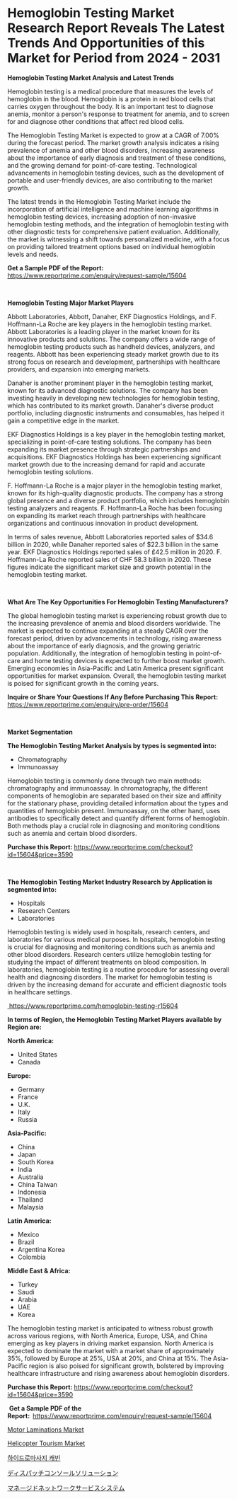 <p><h1>Hemoglobin Testing Market Research Report Reveals The Latest Trends And Opportunities of this Market for Period from 2024 - 2031</h1></p><p><strong>Hemoglobin Testing Market Analysis and Latest Trends</strong></p>
<p><p>Hemoglobin testing is a medical procedure that measures the levels of hemoglobin in the blood. Hemoglobin is a protein in red blood cells that carries oxygen throughout the body. It is an important test to diagnose anemia, monitor a person's response to treatment for anemia, and to screen for and diagnose other conditions that affect red blood cells.</p><p>The Hemoglobin Testing Market is expected to grow at a CAGR of 7.00% during the forecast period. The market growth analysis indicates a rising prevalence of anemia and other blood disorders, increasing awareness about the importance of early diagnosis and treatment of these conditions, and the growing demand for point-of-care testing. Technological advancements in hemoglobin testing devices, such as the development of portable and user-friendly devices, are also contributing to the market growth.</p><p>The latest trends in the Hemoglobin Testing Market include the incorporation of artificial intelligence and machine learning algorithms in hemoglobin testing devices, increasing adoption of non-invasive hemoglobin testing methods, and the integration of hemoglobin testing with other diagnostic tests for comprehensive patient evaluation. Additionally, the market is witnessing a shift towards personalized medicine, with a focus on providing tailored treatment options based on individual hemoglobin levels and needs.</p></p>
<p><strong>Get a Sample PDF of the Report:&nbsp;</strong> <a href="https://www.reportprime.com/enquiry/request-sample/15604">https://www.reportprime.com/enquiry/request-sample/15604</a></p>
<p>&nbsp;</p>
<p><strong>Hemoglobin Testing Major Market Players</strong></p>
<p><p>Abbott Laboratories, Abbott, Danaher, EKF Diagnostics Holdings, and F. Hoffmann-La Roche are key players in the hemoglobin testing market. Abbott Laboratories is a leading player in the market known for its innovative products and solutions. The company offers a wide range of hemoglobin testing products such as handheld devices, analyzers, and reagents. Abbott has been experiencing steady market growth due to its strong focus on research and development, partnerships with healthcare providers, and expansion into emerging markets.</p><p>Danaher is another prominent player in the hemoglobin testing market, known for its advanced diagnostic solutions. The company has been investing heavily in developing new technologies for hemoglobin testing, which has contributed to its market growth. Danaher's diverse product portfolio, including diagnostic instruments and consumables, has helped it gain a competitive edge in the market.</p><p>EKF Diagnostics Holdings is a key player in the hemoglobin testing market, specializing in point-of-care testing solutions. The company has been expanding its market presence through strategic partnerships and acquisitions. EKF Diagnostics Holdings has been experiencing significant market growth due to the increasing demand for rapid and accurate hemoglobin testing solutions.</p><p>F. Hoffmann-La Roche is a major player in the hemoglobin testing market, known for its high-quality diagnostic products. The company has a strong global presence and a diverse product portfolio, which includes hemoglobin testing analyzers and reagents. F. Hoffmann-La Roche has been focusing on expanding its market reach through partnerships with healthcare organizations and continuous innovation in product development.</p><p>In terms of sales revenue, Abbott Laboratories reported sales of $34.6 billion in 2020, while Danaher reported sales of $22.3 billion in the same year. EKF Diagnostics Holdings reported sales of £42.5 million in 2020. F. Hoffmann-La Roche reported sales of CHF 58.3 billion in 2020. These figures indicate the significant market size and growth potential in the hemoglobin testing market.</p></p>
<p>&nbsp;</p>
<p><strong>What Are The Key Opportunities For Hemoglobin Testing Manufacturers?</strong></p>
<p><p>The global hemoglobin testing market is experiencing robust growth due to the increasing prevalence of anemia and blood disorders worldwide. The market is expected to continue expanding at a steady CAGR over the forecast period, driven by advancements in technology, rising awareness about the importance of early diagnosis, and the growing geriatric population. Additionally, the integration of hemoglobin testing in point-of-care and home testing devices is expected to further boost market growth. Emerging economies in Asia-Pacific and Latin America present significant opportunities for market expansion. Overall, the hemoglobin testing market is poised for significant growth in the coming years.</p></p>
<p><strong>Inquire or Share Your Questions If Any Before Purchasing This Report:</strong> <a href="https://www.reportprime.com/enquiry/pre-order/15604">https://www.reportprime.com/enquiry/pre-order/15604</a></p>
<p>&nbsp;</p>
<p><strong>Market Segmentation</strong></p>
<p><strong>The Hemoglobin Testing Market Analysis by types is segmented into:</strong></p>
<p><ul><li>Chromatography</li><li>Immunoassay</li></ul></p>
<p><p>Hemoglobin testing is commonly done through two main methods: chromatography and immunoassay. In chromatography, the different components of hemoglobin are separated based on their size and affinity for the stationary phase, providing detailed information about the types and quantities of hemoglobin present. Immunoassay, on the other hand, uses antibodies to specifically detect and quantify different forms of hemoglobin. Both methods play a crucial role in diagnosing and monitoring conditions such as anemia and certain blood disorders.</p></p>
<p><strong>Purchase this Report:&nbsp;</strong><a href="https://www.reportprime.com/checkout?id=15604&price=3590">https://www.reportprime.com/checkout?id=15604&price=3590</a></p>
<p>&nbsp;</p>
<p><strong>The Hemoglobin Testing Market Industry Research by Application is segmented into:</strong></p>
<p><ul><li>Hospitals</li><li>Research Centers</li><li>Laboratories</li></ul></p>
<p><p>Hemoglobin testing is widely used in hospitals, research centers, and laboratories for various medical purposes. In hospitals, hemoglobin testing is crucial for diagnosing and monitoring conditions such as anemia and other blood disorders. Research centers utilize hemoglobin testing for studying the impact of different treatments on blood composition. In laboratories, hemoglobin testing is a routine procedure for assessing overall health and diagnosing disorders. The market for hemoglobin testing is driven by the increasing demand for accurate and efficient diagnostic tools in healthcare settings.</p></p>
<p><a href="https://www.reportprime.com/hemoglobin-testing-r15604">&nbsp;https://www.reportprime.com/hemoglobin-testing-r15604</a></p>
<p><strong>In terms of Region, the Hemoglobin Testing Market Players available by Region are:</strong></p>
<p>
    <p> <strong> North America: </strong>
        <ul>
            <li>United States</li>
            <li>Canada</li>
        </ul>
        </p> 
    <p> <strong> Europe: </strong>
        <ul>
            <li>Germany</li>
            <li>France</li>
            <li>U.K.</li>
            <li>Italy</li>
            <li>Russia</li>
        </ul>
        </p> 
    <p> <strong> Asia-Pacific: </strong>
        <ul>
            <li>China</li>
            <li>Japan</li>
            <li>South Korea</li>
            <li>India</li>
            <li>Australia</li>
            <li>China Taiwan</li>
            <li>Indonesia</li>
            <li>Thailand</li>
            <li>Malaysia</li>
        </ul>
        </p> 
    <p> <strong> Latin America: </strong>
        <ul>
            <li>Mexico</li>
            <li>Brazil</li>
            <li>Argentina Korea</li>
            <li>Colombia</li>
        </ul>
        </p> 
    <p> <strong> Middle East & Africa: </strong>
        <ul>
            <li>Turkey</li>
            <li>Saudi</li>
            <li>Arabia</li>
            <li>UAE</li>
            <li>Korea</li>
        </ul>
    </p>
    </p>
<p><p>The hemoglobin testing market is anticipated to witness robust growth across various regions, with North America, Europe, USA, and China emerging as key players in driving market expansion. North America is expected to dominate the market with a market share of approximately 35%, followed by Europe at 25%, USA at 20%, and China at 15%. The Asia-Pacific region is also poised for significant growth, bolstered by improving healthcare infrastructure and rising awareness about hemoglobin disorders.</p></p>
<p><strong>Purchase this Report: </strong><a href="https://www.reportprime.com/checkout?id=15604&price=3590">https://www.reportprime.com/checkout?id=15604&price=3590</a></p>
<p>&nbsp;<strong>Get a Sample PDF of the Report:&nbsp;&nbsp;</strong><a href="https://www.reportprime.com/enquiry/request-sample/15604">https://www.reportprime.com/enquiry/request-sample/15604</a></p>
<p><strong></strong></p>
<p><p><a href="https://www.linkedin.com/pulse/motor-laminations-market-comprehensive-assessment-type-application-76mee?trackingId=Kv4KU1Hz%2Fv7JQIHUirV91g%3D%3D">Motor Laminations Market</a></p><p><a href="https://github.com/Hazelklievgspy6vdcsmu106w/Market-Research-Report-List-2/blob/main/helicopter-tourism-market.md">Helicopter Tourism Market</a></p><p><a href="https://github.com/vsckjg50460/Market-Research-Report-List-2/blob/main/669707576241.md">하이드로마사지 캐빈</a></p><p><a href="https://github.com/andym141978/Market-Research-Report-List-1/blob/main/753004581844.md">ディスパッチコンソールソリューション</a></p><p><a href="https://github.com/EstelWisozk1/Market-Research-Report-List-1/blob/main/690604681843.md">マネージドネットワークサービスシステム</a></p></p>